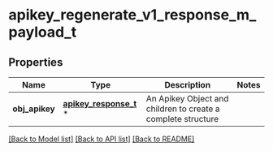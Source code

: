 # apikey_regenerate_v1_response_m_payload_t

## Properties
Name | Type | Description | Notes
------------ | ------------- | ------------- | -------------
**obj_apikey** | [**apikey_response_t**](apikey_response.md) \* | An Apikey Object and children to create a complete structure | 

[[Back to Model list]](../README.md#documentation-for-models) [[Back to API list]](../README.md#documentation-for-api-endpoints) [[Back to README]](../README.md)


